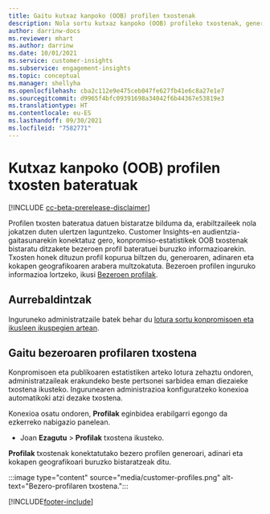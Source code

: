 ```yaml
---
title: Gaitu kutxaz kanpoko (OOB) profilen txostenak
description: Nola sortu kutxaz kanpoko (OOB) profileko txostenak, generoaren, adinaren eta jatorrizko eskualdearen edo eskualdearen arabera.
author: darrinw-docs
ms.reviewer: mhart
ms.author: darrinw
ms.date: 10/01/2021
ms.service: customer-insights
ms.subservice: engagement-insights
ms.topic: conceptual
ms.manager: shellyha
ms.openlocfilehash: cba2c112e9e475ceb047fe627fb41e6c8a27e1e7
ms.sourcegitcommit: d9965f4bfc09391698a34042f6b44367e53819e3
ms.translationtype: HT
ms.contentlocale: eu-ES
ms.lasthandoff: 09/30/2021
ms.locfileid: "7582771"
---
```

# <a name="out-of-box-oob-unified-profile-reports"></a>Kutxaz kanpoko (OOB) profilen txosten bateratuak

[!INCLUDE [cc-beta-prerelease-disclaimer](includes/cc-beta-prerelease-disclaimer.md)]

Profilen txosten bateratua datuen bistaratze bilduma da, erabiltzaileek nola jokatzen duten ulertzen laguntzeko. Customer Insights-en audientzia-gaitasunarekin konektatuz gero, konpromiso-estatistikek OOB txostenak bistaratu ditzakete bezeroen profil bateratuei buruzko informazioarekin. Txosten honek dituzun profil kopurua biltzen du, generoaren, adinaren eta kokapen geografikoaren arabera multzokatuta. Bezeroen profilen inguruko informazioa lortzeko, ikusi [Bezeroen profilak](../audience-insights/customer-profiles.md).

## <a name="prerequisites"></a>Aurrebaldintzak

Inguruneko administratzaile batek behar du [lotura sortu konpromisoen eta ikusleen ikuspegien artean](integrate-audience-insights-engagement-insights.md).

## <a name="enable-the-customer-profile-report"></a>Gaitu bezeroaren profilaren txostena

Konpromisoen eta publikoaren estatistiken arteko lotura zehaztu ondoren, administratzaileak erakundeko beste pertsonei sarbidea eman diezaieke txostena ikusteko. Ingurunearen administrazioa konfiguratzeko konexioa automatikoki atzi dezake txostena. 

Konexioa osatu ondoren, **Profilak** eginbidea erabilgarri egongo da ezkerreko nabigazio panelean. 

- Joan **Ezagutu** > **Profilak** txostena ikusteko.

**Profilak** txostenak konektatutako bezero profilen generoari, adinari eta kokapen geografikoari buruzko bistaratzeak ditu.

:::image type="content" source="media/customer-profiles.png" alt-text="Bezero-profilaren txostena.":::

[!INCLUDE[footer-include](../includes/footer-banner.md)]
